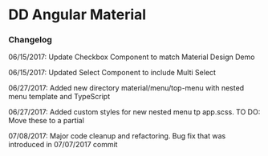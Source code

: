 # DD Angular Material
### Changelog

06/15/2017: Update Checkbox Component to match Material Design Demo

06/15/2017: Updated Select Component to include Multi Select

06/27/2017: Added new directory material/menu/top-menu with nested menu template and TypeScript

06/27/2017: Added custom styles for new nested menu tp app.scss.  TO DO: Move these to a partial

07/08/2017: Major code cleanup and refactoring. Bug fix that was introduced in 07/07/2017 commit



